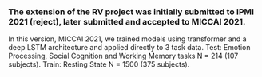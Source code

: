 ### The extension of the RV project was initially submitted to IPMI 2021 (reject), later submitted and accepted to MICCAI 2021. 
In this version, MICCAI 2021, we trained models using transformer and a deep LSTM architecture and applied directly to 3 task data.
Test: Emotion Processing, Social Cognition and Working Memory tasks N = 214 (107 subjects). 
Train: Resting State N = 1500 (375 subjects).
